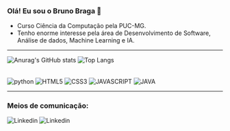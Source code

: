 ### Olá! Eu sou o Bruno Braga 👋

- Curso Ciência da Computação pela PUC-MG.
- Tenho enorme interesse pela área de Desenvolvimento de Software, Análise de dados, Machine Learning e IA.
_____________________

![Anurag's GitHub stats](https://github-readme-stats.vercel.app/api?username=Bruno0926&show_icons=true&theme=radical)
![Top Langs](https://github-readme-stats.vercel.app/api/top-langs/?username=Bruno0926&layout=donut)

<div style="display: inline_block"><br/> 

<img align = center alt="python" src="https://img.shields.io/badge/Python-3776AB?style=for-the-badge&logo=python&logoColor=white" />
<img align = center alt="HTML5" src="https://img.shields.io/badge/HTML5-E34F26?style=for-the-badge&logo=html5&logoColor=white" />
<img align = center alt="CSS3" src="https://img.shields.io/badge/CSS3-1572B6?style=for-the-badge&logo=css3&logoColor=white" />
<img align = center alt="JAVASCRIPT" src="https://img.shields.io/badge/JavaScript-F7DF1E?style=for-the-badge&logo=javascript&logoColor=black" />
<img align = center alt="JAVA" src="https://img.shields.io/badge/Java-ED8B00?style=for-the-badge&logo=openjdk&logoColor=white" />

</div>

________________

### Meios de comunicação:

![Linkedin](https://img.shields.io/badge/LinkedIn-0077B5?style=for-the-badge&logo=linkedin&logoColor=white)
![Linkedin](https://img.shields.io/badge/Gmail-D14836?style=for-the-badge&logo=gmail&logoColor=white)


